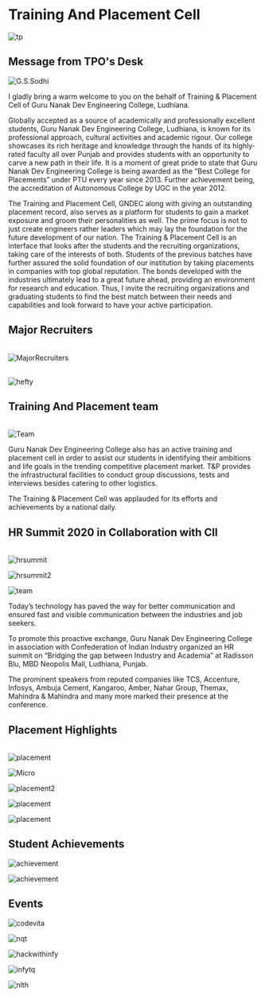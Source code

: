 # Training And Placement Cell

![tp](Images/about.jpg)

## Message from TPO's Desk

![G.S.Sodhi](Images/sodhi.jpg)

I gladly bring a warm welcome to you on the behalf of Training & Placement Cell of Guru Nanak Dev Engineering College, Ludhiana.

Globally accepted as a source of academically and professionally excellent students, Guru Nanak Dev Engineering College, Ludhiana, is known for its professional approach, cultural activities and academic rigour. Our college showcases its rich heritage and knowledge through the hands of its highly-rated faculty all over Punjab and provides students with an opportunity to carve a new path in their life. It is a moment of great pride to state that Guru Nanak Dev Engineering College is being awarded as the “Best College for Placements” under PTU every year since 2013. Further achievement being, the accreditation of Autonomous College by UGC in the year 2012.

The Training and Placement Cell, GNDEC along with giving an outstanding placement record, also serves as a platform for students to gain a market exposure and groom their personalities as well. The prime focus is not to just create engineers rather leaders which may lay the foundation for the future development of our nation. The Training & Placement Cell is an interface that looks after the students and the recruiting organizations, taking care of the interests of both.
Students of the previous batches have further assured the solid foundation of our institution by taking placements in companies with top global reputation. The bonds developed with the industries ultimately lead to a great future ahead, providing an environment for research and education. Thus,  I invite the recruiting organizations and graduating students to find the best match between their needs and capabilities and look forward to have your active participation.

## Major Recruiters
\
![MajorRecruiters](Images/Major_Recruiters.jpg)

\
![hefty](Images/hefty.jpg)

## Training And Placement team
\
![Team](Images/Placement_Team.JPG)

Guru Nanak Dev Engineering College also has an active training and placement cell in order to assist our students in identifying their ambitions and life goals in the trending competitive placement market. T&P provides the infrastructural facilities to conduct group discussions, tests and interviews besides catering to other logistics.

The Training & Placement Cell was applauded for its efforts and achievements by a national daily.

## HR Summit 2020 in Collaboration with CII
\
![hrsummit](Images/hrsummit.jpg)

![hrsummit2](Images/hrsummit2.jpg)

![team](Images/HRSummit.jpeg)

Today’s technology has paved the way for better communication and ensured fast and visible communication between the industries and job seekers.

To promote this proactive exchange, Guru Nanak Dev Engineering College in association with Confederation of Indian Industry organized an HR summit on “Bridging the gap between Industry and Academia” at Radisson Blu, MBD Neopolis Mall, Ludhiana, Punjab.

The prominent speakers from reputed companies like TCS, Accenture, Infosys, Ambuja Cement, Kangaroo, Amber, Nahar Group, Themax, Mahindra & Mahindra and many more marked their presence at the conference.

## Placement Highlights
\
![placement](Images/Placement_Highlights2.jpeg)

![Micro](Images/Microsoft.jpeg)

![placement2](Images/Placement_Highlights.jpeg)

![placement](Images/Placement_Highlights4.jpeg)

![placement](Images/Placement_Highlights5.jpeg)

## Student Achievements

![achievement](Images/HACKTHON_Winners2.jpeg)

![achievement](Images/TCS_InfraMind_Winners_2.jpeg)

## Events

![codevita](Images/codevita.png)

![nqt](Images/TCS-NQT-2020.jpg)

![hackwithinfy](Images/hackwithinfy.png)

![infytq](Images/inftq.jpg)

![nlth](Images/wipro_NLTH_Elite.jpg)
